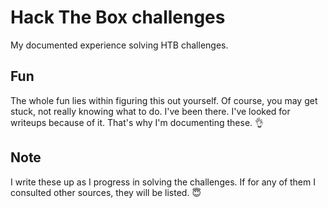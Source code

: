 # Hack The Box challenges

My documented experience solving HTB challenges.

## Fun

The whole fun lies within figuring this out yourself. Of course, you may get
stuck, not really knowing what to do. I've been there. I've looked for writeups
because of it. That's why I'm documenting these. 👌

## Note

I write these up as I progress in solving the challenges. If for any of them I
consulted other sources, they will be listed. 😇
